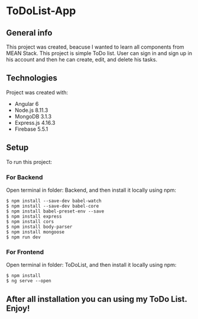 # ToDoList-App

## General info

This project was created, beacuse I wanted to learn all components from MEAN Stack. This project is simple ToDo list. User can sign in and sign up in his account and then he can create, edit, and delete his tasks.

## Technologies

Project was created with:
* Angular 6
* Node.js 8.11.3
* MongoDB 3.1.3
* Express.js 4.16.3
* Firebase 5.5.1

## Setup

To run this project:

### For Backend

Open terminal in folder: Backend, and then install it locally using npm:

```
$ npm install --save-dev babel-watch
$ npm install --save-dev babel-core
$ npm install babel-preset-env --save
$ npm install express
$ npm install cors
$ npm install body-parser
$ npm install mongoose
$ npm run dev
```

### For Frontend

Open terminal in folder: ToDoList, and then install it locally using npm:

```
$ npm install 
$ ng serve --open
```
## After all installation you can using my ToDo List. Enjoy!
